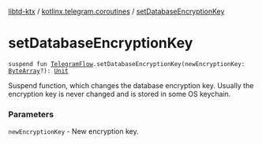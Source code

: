 [libtd-ktx](../index.md) / [kotlinx.telegram.coroutines](index.md) / [setDatabaseEncryptionKey](./set-database-encryption-key.md)

# setDatabaseEncryptionKey

`suspend fun `[`TelegramFlow`](../kotlinx.telegram.core/-telegram-flow/index.md)`.setDatabaseEncryptionKey(newEncryptionKey: `[`ByteArray`](https://kotlinlang.org/api/latest/jvm/stdlib/kotlin/-byte-array/index.html)`?): `[`Unit`](https://kotlinlang.org/api/latest/jvm/stdlib/kotlin/-unit/index.html)

Suspend function, which changes the database encryption key. Usually the encryption key is never
changed and is stored in some OS keychain.

### Parameters

`newEncryptionKey` - New encryption key.